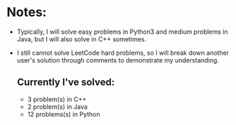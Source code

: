 # Notes: 
- Typically, I will solve easy problems in Python3 and medium problems in Java, but I will also solve in C++ sometimes. 
- I still cannot solve LeetCode hard problems, so I will break down another user's solution through comments to demonstrate my understanding.

  ## Currently I've solved:
  - 3 problem(s) in C++
  - 2 problem(s) in Java
  - 12 problems(s) in Python
